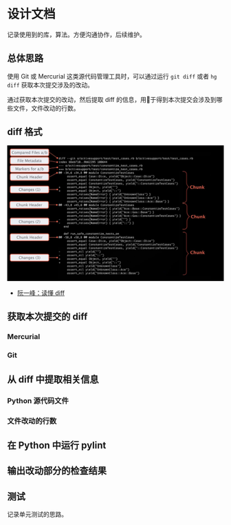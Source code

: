 # 设计文档

记录使用到的库，算法。方便沟通协作，后续维护。

## 总体思路

使用 Git 或 Mercurial 这类源代码管理工具时，可以通过运行 `git diff` 或者  `hg diff` 获取本次提交涉及的改动。

通过获取本次提交的改动，然后提取 diff 的信息，用于得到本次提交会涉及到哪些文件，文件改动的行数。

## diff 格式

![](./diff.jpg)

- [阮一峰：读懂 diff](http://www.ruanyifeng.com/blog/2012/08/how_to_read_diff.html)

## 获取本次提交的 diff

### Mercurial

### Git

## 从 diff 中提取相关信息

### Python 源代码文件

### 文件改动的行数

## 在 Python 中运行 pylint

## 输出改动部分的检查结果

## 测试

记录单元测试的思路。